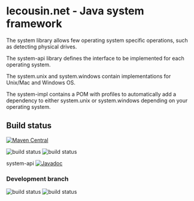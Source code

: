 # lecousin.net - Java system framework

The system library allows few operating system specific operations, such as detecting
physical drives.

The system-api library defines the interface to be implemented for each operating system.

The system.unix and system.windows contain implementations for Unix/Mac and Windows OS.

The system-impl contains a POM with profiles to automatically add a dependency to either
system.unix or system.windows depending on your operating system.

## Build status

[![Maven Central](https://img.shields.io/maven-central/v/net.lecousin.framework.system/system-api.svg)](http://search.maven.org/#search%7Cga%7C1%7Cg%3A%22net.lecousin.framework.system%22)

![build status](https://travis-ci.org/lecousin/java-framework-system.svg?branch=master "Build Status")
![build status](https://ci.appveyor.com/api/projects/status/github/lecousin/java-framework-system?branch=master&svg=true "Build Status")

system-api [![Javadoc](https://img.shields.io/badge/javadoc-0.2.4-brightgreen.svg)](https://www.javadoc.io/doc/net.lecousin.framework.system/system-api/0.2.4)

### Development branch

![build status](https://travis-ci.org/lecousin/java-framework-system.svg?branch=dev "Build Status")
![build status](https://ci.appveyor.com/api/projects/status/github/lecousin/java-framework-system?branch=dev&svg=true "Build Status")
